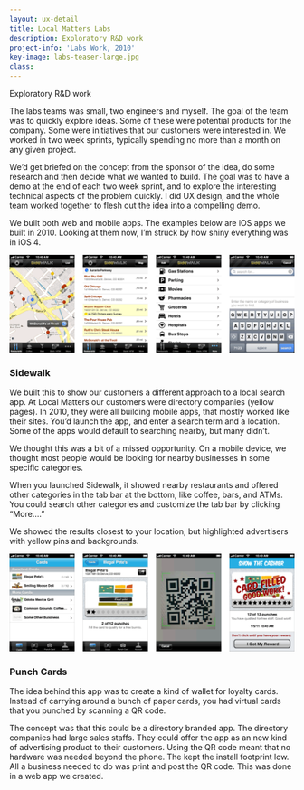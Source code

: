 ```yaml
---
layout: ux-detail
title: Local Matters Labs 
description: Exploratory R&D work
project-info: 'Labs Work, 2010'
key-image: labs-teaser-large.jpg
class: 
---
```


Exploratory R&D work

The labs teams was small, two engineers and myself. The goal of the  team was to quickly explore ideas. Some of these were potential products for the company. Some were initiatives that our customers were interested in. We worked in two week sprints, typically spending no more than a month on any given project. 

We’d get briefed on the concept from the sponsor of the idea, do some research and then decide what we wanted to build. The goal was to have a demo at the end of each two week sprint, and to explore the interesting technical aspects of the problem quickly. I did UX design, and the whole team worked together to flesh out the idea into a compelling demo. 

We built both web and mobile apps. The examples below are iOS apps we built in 2010. Looking at them now, I’m struck by how shiny everything was in iOS 4.

<div class="ux-img large">
	<img src="/img/ux/labs-sidewalk.png">
</div>


### Sidewalk

We built this to show our customers a different approach to a local search app. At Local Matters our customers were directory companies (yellow pages). In 2010, they were all building mobile apps, that mostly worked like their sites. You’d launch the app, and enter a search term and a location. Some of the apps would default to searching nearby, but many didn’t.

We thought this was a bit of a missed opportunity.  On a mobile device, we thought most people would be looking for nearby businesses in some specific categories. 

When you launched Sidewalk, it showed nearby restaurants and offered other categories in the tab bar at the bottom, like coffee, bars, and ATMs.  You could search other categories and customize the tab bar by clicking “More….” 

We showed the results closest to your location, but highlighted advertisers with yellow pins and backgrounds. 

<div class="ux-img large">
	<img src="/img/ux/labs-punchcard.png">
</div>

### Punch Cards

The idea behind this app was to create a kind of wallet for loyalty cards. Instead of carrying around a bunch of paper cards, you had virtual cards that you punched by scanning a QR code.

The concept was that this could be a directory branded app. The directory companies had large sales staffs. They could offer the app as an new kind of advertising product to their customers. Using the QR code meant that no hardware was needed beyond the phone. The kept the install footprint low. All a business needed to do was print and post the QR code. This was done in a web app we created.


